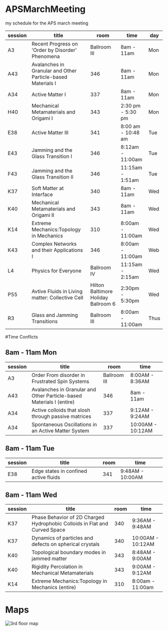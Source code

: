 # APSMarchMeeting
my schedule for the APS march meeting

session | title | room | time | day | 
--------|--------|-----|------| ------|
A3 | Recent Progress on 'Order by Disorder' Phenomena| Ballroom III | 8am - 11am | Mon
A43 | Avalanches in Granular and Other Particle-based Materials I | 346 | 8am - 11am | Mon
A34 | Active Matter I | 337 | 8am - 11am | Mon
H40 | Mechanical Metamaterials and Origami I | 343 | 2:30 pm - 5:30 pm | Mon
E38 |  Active Matter III | 341 | 8:00 am - 10:48 am | Tue
E43 | Jamming and the Glass Transition I | 346 | 8:12am - 11:00am| Tue
F43 | Jamming and the Glass Transition II | 346 | 11:15am - 1:51am | Tue
K37 | Soft Matter at Interface | 340 | 8am - 11am | Wed
K40 | Mechanical Metamaterials and Origami II |343| 8am - 11am | Wed
K14 | Extreme Mechanics:Topology in Mechanics | 310 | 8:00am - 11:00am | Wed
K43 | Complex Networks and their Applications I | 346 | 8:00am - 11:00am | Web
L4 | Physics for Everyone | Ballroom IV | 11:15am - 2:15am | Wed
P55 | Avtive Fluids in Living matter: Collective Cell | Hilton Baltimore Holiday Ballroom 6 | 2:30pm - 5:30pm | Wed
R3 | Glass and Jamming Transitions | Ballroom III | 8:00am - 11:00am | Thus

#Time Conflicts
## 8am - 11am Mon
session | title | room |  time
--------|--------|----- | ---
A3 | Order From disorder in Frustrated Spin Systems | Ballroom III | 8:00AM - 8:36AM | 
A43 | Avalanches in Granular and Other Particle-based Materials I (entire) | 346 | 8am - 11am | 
A34 | Active colloids that slosh through passive matrices | 337 | 9:12AM - 9:24AM |
A34 | Spontaneous Oscillations in an Active Matter System | 337 | 10:00AM - 10:12AM|

## 8am - 11am Tue
session | title | room |  time
--------|--------|----- | ---
E38 |  Edge states in confined active fluids | 341 | 9:48AM - 10:00AM | Tue

## 8am - 11am Wed
session | title | room |  time
--------|--------|----- | ---
K37 | Phase Behavior of 2D Charged Hydrophobic Colloids in Flat and Curved Space | 340 | 9:36AM - 9:48AM
K37 | Dynamics of particles and defects on spherical crystals | 340 | 10:00AM - 10:12AM | Wed
K40 | Topological boundary modes in jammed matter |343| 8:48AM - 9:00AM | Wed
K40 | Rigidity Percolation in Mechanical Metamaterials |343| 9:00AM - 9:12AM | Wed
K14 | Extreme Mechanics:Topology in Mechanics (entire) | 310 | 8:00am - 11:00am | Wed

# Maps
![3rd floor map](http://www.bccenter.org/downloads/images/300static.gif)





